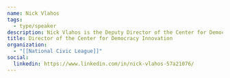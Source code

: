 ```yaml
---
name: Nick Vlahos
tags:
  - type/speaker
description: Nick Vlahos is the Deputy Director of the Center for Democracy Innovation at the National Civic League, working to improve official public meetings, mapping the American healthy democracy ecosystem, researching local civic leadership, and bringing together parliamentarians for an exchange on global innovations in democracy. Nick is passionate about citizen empowerment and collaborative public service provisioning in contexts of inequality.
title: Director of the Center for Democracy Innovation
organization:
  - "[[National Civic League]]"
social:
  linkedin: https://www.linkedin.com/in/nick-vlahos-57a21076/
---
```


